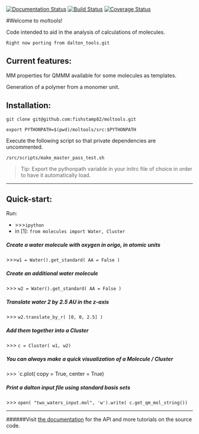 [![Documentation Status](https://readthedocs.org/projects/dalton-tools/badge/?version=latest)](https://readthedocs.org/projects/dalton-tools/?badge=latest)
[![Build Status](https://travis-ci.org/fishstamp82/dalton_tools.svg?branch=master)](https://travis-ci.org/fishstamp82/dalton_tools)
[![Coverage Status](https://img.shields.io/coveralls/fishstamp82/dalton_tools.svg)](https://coveralls.io/r/fishstamp82/dalton_tools?branch=master)

#Welcome to moltools!

Code intended to aid in the analysis of calculations of molecules.

    Right now porting from dalton_tools.git

## Current features:

MM properties for QMMM available for some molecules as templates.

Generation of a polymer from a monomer unit.

## Installation:

`git clone git@github.com:fishstamp82/moltools.git`

`export PYTHONPATH=$(pwd)/moltools/src:$PYTHONPATH`

Execute the following script so that private dependencies are uncommented.

`/src/scripts/make_master_pass_test.sh`

> Tip: Export the pythonpath variable in your initrc file of choice in order to have it automatically load.

_______

## Quick-start:


Run:

* \>>>`ipython`
* in [1]: `from molecules import Water, Cluster`

##### Create a water molecule with oxygen in origo, in atomic units
\>>>`w1 = Water().get_standard( AA = False )`

##### Create an additional water molecule 
\>>> `w2 = Water().get_standard( AA = False )`

##### Translate water 2 by 2.5 AU in the z-axis
\>>> `w2.translate_by_r( [0, 0, 2.5] )`

##### Add them together into a Cluster
\>>> `c = Cluster( w1, w2)`

##### You can always make a quick visualization of a Molecule / Cluster
\>>> `c.plot( copy = True, center = True)

##### Print a dalton input file using standard basis sets

\>>> `open( "two_waters_input.mol", 'w').write( c.get_qm_mol_string())`


**********

######Visit [the documentation](http://dalton-tools.readthedocs.org/en/latest) for the API and more tutorials on the source code.
